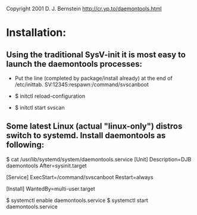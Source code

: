 Copyright 2001
D. J. Bernstein
http://cr.yp.to/daemontools.html

# Installation:

## Using the traditional SysV-init it is most easy to launch the daemontools processes:
* Put the line (completed by package/install already) at the end of /etc/inittab.
SV:12345:respawn:/command/svscanboot


* $ initctl reload-configuration
* $ initctl start svscan

## Some latest Linux (actual "linux-only") distros switch to systemd. Install daemontools as following:

$ cat /usr/lib/systemd/system/daemontools.service
[Unit]
Description=DJB daemontools
After=sysinit.target

[Service]
ExecStart=/command/svscanboot
Restart=always

[Install]
WantedBy=multi-user.target

$ systemctl enable daemontools.service
$ systemctl start daemontools.service
